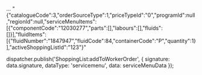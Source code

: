 ...
"{"catalogueCode":3,"orderSourceType":1,"priceTypeId":"0","programId":null,"regionId":null,"serviceMenuItems":[{"componentCode":"12030277","parts":[],"labours":[],"fluids":[]}],"fluidItems":[{"fluidNumber":"1847947","fluidCode":84,"containerCode":"P","quantity":1}],"activeShoppingListId":"123"}"

dispatcher.publish('ShoppingList:addToWorkerOrder',
                            {
                                signature: data.signature,
                                dataType: 'servicemenu',
                                data: serviceMenuData
                            });
